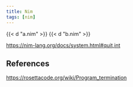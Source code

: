 ```yaml
---
title: Nim
tags: [nim]
---
```


{{< d "a.nim" >}}
{{< d "b.nim" >}}

<https://nim-lang.org/docs/system.html#quit,int>

## References

<https://rosettacode.org/wiki/Program_termination>
